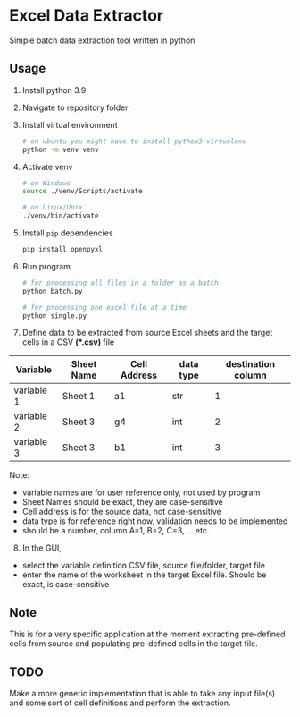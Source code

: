 # Excel Data Extractor

Simple batch data extraction tool written in python

## Usage

1. Install python 3.9
2. Navigate to repository folder
3. Install virtual environment
    ```sh
    # on ubuntu you might have to install python3-virtualenv
    python -m venv venv
    ```
4. Activate venv
    ```sh
    # on Windows
    source ./venv/Scripts/activate
   
    # on Linux/Unix
    ./venv/bin/activate
    ```
5. Install `pip` dependencies
    ```sh
    pip install openpyxl
    ```

6. Run program
    ```sh
    # for processing all files in a folder as a batch
    python batch.py
    
    # for processing one excel file at a time
    python single.py
    ```
7. Define data to be extracted from source Excel sheets and the target cells
in a CSV **(\*.csv)** file

| Variable   | Sheet Name | Cell Address | data type | destination column |
| ---------- | ---------- | ------------ | --------- | ------------------ |
| variable 1 | Sheet 1    |  a1          | str       | 1                  |
| variable 2 | Sheet 3    |  g4          | int       | 2                  |
| variable 3 | Sheet 3    |  b1          | int       | 3                  |

Note: 
- variable names are for user reference only, not used by program
- Sheet Names should be exact, they are case-sensitive
- Cell address is for the source data, not case-sensitive
- data type is for reference right now, validation needs to be implemented
- should be a number, column A=1, B=2, C=3, ... etc.

8. In the GUI,
- select the variable definition CSV file, source file/folder, target file
- enter the name of the worksheet in the target Excel file. Should be exact, 
is case-sensitive

## Note
This is for a very specific application at the moment extracting pre-defined
cells from source and populating pre-defined cells in the target file. 

## TODO
Make a more generic implementation that is able to take any input file(s) and
some sort of cell definitions and perform the extraction.
